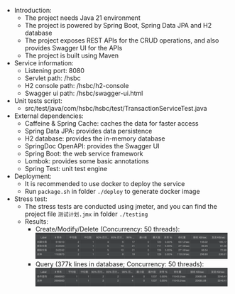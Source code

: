 - Introduction:
  - The project needs Java 21 environment
  - The project is powered by Spring Boot, Spring Data JPA and H2 database
  - The project exposes REST APIs for the CRUD operations, and also provides Swagger UI for the APIs
  - The project is built using Maven
- Service information:
  - Listening port: 8080
  - Servlet path: /hsbc
  - H2 console path: /hsbc/h2-console
  - Swagger ui path: /hsbc/swagger-ui.html
- Unit tests script: 
  - src/test/java/com/hsbc/hsbc/test/TransactionServiceTest.java
- External dependencies:
  - Caffeine & Spring Cache: caches the data for faster access
  - Spring Data JPA: provides data persistence
  - H2 database: provides the in-memory database
  - SpringDoc OpenAPI: provides the Swagger UI
  - Spring Boot: the web service framework
  - Lombok: provides some basic annotations
  - Spring Test: unit test engine
- Deployment:
  - It is recommended to use docker to deploy the service
  - Run `package.sh` in folder `./deploy` to generate docker image
- Stress test:
  - The stress tests are conducted using jmeter, and you can find the project file `测试计划.jmx` in folder `./testing`
  - Results:
    - Create/Modify/Delete (Concurrency: 50 threads): 
![img.png](./testing/perf_creates.png)
    - Query (377k lines in database; Concurrency: 50 threads):
![img_1.png](./testing/perf_query.png)
